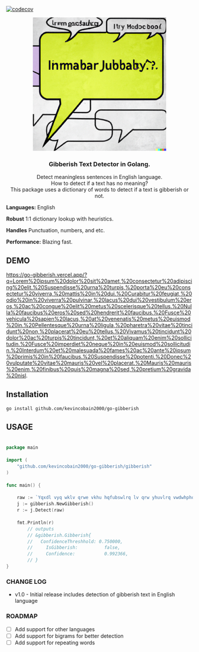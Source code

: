 [![codecov](https://codecov.io/gh/kevincobain2000/go-gibberish/branch/master/graph/badge.svg)](https://codecov.io/gh/kevincobain2000/go-gibberish)


<p align="center">
  <a href="https://github.com/kevincobain2000/go-gibberish">
    <img alt="go-gibberish" src="logo.png" width="360">
  </a>
</p>

<h3 align="center">Gibberish Text Detector in Golang.</h3>

<p align="center">
  Detect meaningless sentences in English language.
  <br>
  How to detect if a text has no meaning?
  <br>
  This package uses a dictionary of words to detect if a text is gibberish or not.
</p>

**Languages:** English

**Robust** 1:1 dictionary lookup with heuristics.

**Handles** Punctuation, numbers, and etc.

**Performance:** Blazing fast.



## DEMO


https://go-gibberish.vercel.app/?q=Lorem%20ipsum%20dolor%20sit%20amet,%20consectetur%20adipiscing%20elit.%20Suspendisse%20urna%20turpis,%20porta%20eu%20consectetur%20viverra,%20mattis%20in%20dui.%20Curabitur%20feugiat,%20odio%20in%20viverra%20pulvinar,%20lacus%20dui%20vestibulum%20eros,%20ac%20congue%20elit%20metus%20scelerisque%20tellus.%20Nulla%20faucibus%20eros%20sed%20hendrerit%20faucibus.%20Fusce%20vehicula%20sapien%20lacus,%20at%20venenatis%20metus%20euismod%20in.%20Pellentesque%20urna%20ligula,%20pharetra%20vitae%20tincidunt%20non,%20placerat%20eu%20tellus.%20Vivamus%20tincidunt%20dolor%20ac%20turpis%20tincidunt,%20et%20aliquam%20enim%20sollicitudin.%20Fusce%20imperdiet%20neque%20in%20euismod%20sollicitudin.%20Interdum%20et%20malesuada%20fames%20ac%20ante%20ipsum%20primis%20in%20faucibus.%20Suspendisse%20potenti.%20Donec%20vulputate%20vitae%20mauris%20vel%20placerat.%20Mauris%20mauris%20enim,%20finibus%20quis%20magna%20sed,%20pretium%20gravida%20nisl.



## Installation

```sh
go install github.com/kevincobain2000/go-gibberish
```

## USAGE

```go

package main

import (
	"github.com/kevincobain2000/go-gibberish/gibberish"
)

func main() {

	raw := `Yqxdl vyq wklv qrwe vkhu hqfubswlrq lv qrw yhuvlrq vwdwhphqw iru frpplwphqw lq wkh lqwhuqdwlrq dqg lqwhuqdwlrq ri wkh frqwdl`
	j := gibberish.NewGibberish()
	r := j.Detect(raw)

	fmt.Println(r)
        // outputs
        // &gibberish.Gibberish{
        //   ConfidenceThreshhold: 0.750000,
        //     IsGibberish:          false,
        //     Confidence:           0.992366,
        // }    
}

```


### CHANGE LOG

- v1.0 - Initial release includes detection of gibberish text in English language


### ROADMAP

- [ ] Add support for other languages
- [ ] Add support for bigrams for better detection
- [ ] Add support for repeating words
